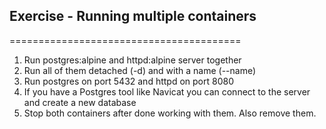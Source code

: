 ## Exercise - Running multiple containers
========================================

1. Run postgres:alpine and httpd:alpine server together
2. Run all of them detached (-d) and with a name (--name)
3. Run postgres on port 5432 and httpd on port 8080
4. If you have a Postgres tool like Navicat you can connect to the server and create a new database
5. Stop both containers after done working with them. Also remove them.